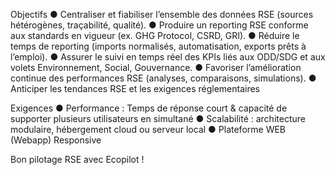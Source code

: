 Objectifs
● Centraliser et fiabiliser l’ensemble des données RSE (sources hétérogènes, traçabilité, qualité).
● Produire un reporting RSE conforme aux standards en vigueur (ex. GHG Protocol, CSRD, GRI).
● Réduire le temps de reporting (imports normalisés, automatisation, exports prêts à l’emploi).
● Assurer le suivi en temps réel des KPIs liés aux ODD/SDG et aux volets Environnement, Social, Gouvernance.
● Favoriser l’amélioration continue des performances RSE (analyses, comparaisons, simulations).
● Anticiper les tendances RSE et les exigences réglementaires

Exigences
● Performance : Temps de réponse court & capacité de supporter plusieurs utilisateurs en simultané
● Scalabilité : architecture modulaire, hébergement cloud ou serveur local
● Plateforme WEB (Webapp) Responsive

Bon pilotage RSE avec Ecopilot !
